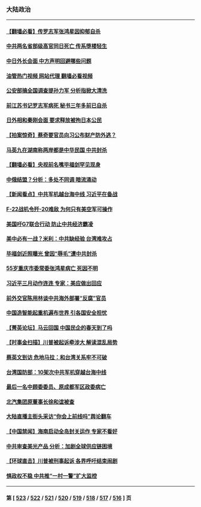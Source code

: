 ### 大陆政治
---
#### [【翻墙必看】传罗志军张鸿星因抑郁自杀](../../pages/ncid277/n13964053.md?04031645) 
#### [中共两名省部级高官同日死亡 传系堕楼轻生](../../pages/ncid277/n13964114.md?04031645) 
#### [中日外长会面 中方声明回避哪些问题](../../pages/ncid277/n13963926.md?04031645) 
#### [油管热门视频 网站代理 翻墙必看视频](http://138.2.39.72:81/youtube.html?epic-marker?04031645)
#### [公安部搞全国调查提孙力军 分析指掀大清洗](../../pages/ncid277/n13963917.md?04031645) 
#### [前江苏书记罗志军病死 秘书三年多前已自杀](../../pages/ncid277/n13963913.md?04031645) 
#### [日外相和秦刚会面 要求释放被拘日本公民](../../pages/ncid277/n13963864.md?04031645) 
#### [【拍案惊奇】蔡奇要官员向习公布财产防外逃？](../../pages/ncid277/n13963293.md?04031645) 
#### [马英九在湖南称两岸都是中华民国 中共封杀](../../pages/ncid277/n13963848.md?04031645) 
#### [【翻墙必看】央视前名嘴毕福剑罕见现身](../../pages/ncid277/n13963560.md?04031645) 
#### [中俄结盟？分析：多处不同调 暗流涌动](../../pages/ncid277/n13962899.md?04031645) 
#### [【新闻看点】中共军机越台海中线 习近平在备战](../../pages/ncid277/n13963483.md?04031645) 
#### [F-22战机令歼-20难敌 为何只有美空军可操作](../../pages/ncid277/n13961165.md?04031645) 
#### [美国吁G7联合行动 防止中共经济霸凌](../../pages/ncid277/n13963564.md?04031645) 
#### [美中必有一战？米利：中共缺经验 台湾难攻占](../../pages/ncid277/n13963490.md?04031645) 
#### [毕福剑近照曝光 曾因“辱毛”遭中共封杀](../../pages/ncid277/n13963534.md?04031645) 
#### [55岁重庆市委常委张鸿星病亡 死因不明](../../pages/ncid277/n13963498.md?04031645) 
#### [习近平三月动作连连 专家：美应做出回应](../../pages/ncid277/n13963399.md?04031645) 
#### [前外交官陈用林谈中共海外部署“反腐”官员](../../pages/ncid277/n13963332.md?04031645) 
#### [中国造智能起重机遍布世界 引各国安全担忧](../../pages/ncid277/n13963383.md?04031645) 
#### [【菁英论坛】马云回国 中国民企的春天到了吗](../../pages/ncid277/n13963374.md?04031645) 
#### [【时事金扫描】川普被起诉牵涉大 解读混乱局势](../../pages/ncid277/n13963361.md?04031645) 
#### [蔡英文到访 危地马拉：和台湾关系牢不可破](../../pages/ncid277/n13963323.md?04031645) 
#### [台湾国防部：10架次中共军机穿越台海中线](../../pages/ncid277/n13963316.md?04031645) 
#### [最后一名中顾委委员、原成都军区政委病亡](../../pages/ncid277/n13963291.md?04031645) 
#### [北汽集团原董事长徐和谊被查](../../pages/ncid277/n13963257.md?04031645) 
#### [大陆直播主街头采访“你会上前线吗”舆论翻车](../../pages/ncid277/n13963229.md?04031645) 
#### [【中国禁闻】海南启动全岛封关运作 专家不看好](../../pages/ncid277/n13962822.md?04031645) 
#### [中共审查美光产品 分析：加剧全球供应链困境](../../pages/ncid277/n13963146.md?04031645) 
#### [【环球直击】川普被刑事起诉 各界呼吁结束闹剧](../../pages/ncid277/n13962804.md?04031645) 
#### [惧政权不稳 中共推“一村一警”扩大监控](../../pages/ncid277/n13963063.md?04031645) 

---
#### 第 [ [523](./523.md?04031645) / [522](./522.md?04031645) / [521](./521.md?04031645) / [520](./520.md?04031645) / [519](./519.md?04031645) / [518](./518.md?04031645) / [517](./517.md?04031645) / [516](./516.md?04031645) ] 页
